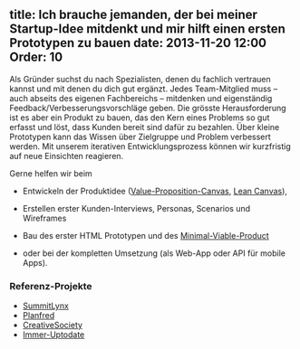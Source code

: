 title: Ich brauche jemanden, der bei meiner Startup-Idee mitdenkt und mir hilft einen ersten Prototypen zu bauen
date: 2013-11-20 12:00
Order: 10
---
Als Gründer suchst du nach Spezialisten, denen du fachlich vertrauen kannst und
mit denen du dich gut ergänzt. Jedes Team-Mitglied muss – auch abseits des
eigenen Fachbereichs – mitdenken und eigenständig Feedback/Verbesserungsvorschläge
geben.
Die grösste Herausforderung ist es aber ein Produkt zu bauen, das den Kern
eines Problems so gut erfasst und löst, dass Kunden bereit sind dafür zu bezahlen.
Über kleine Prototypen kann das Wissen über Zielgruppe und Problem verbessert
werden. Mit unserem iterativen Entwicklungsprozess können wir kurzfristig auf
neue Einsichten reagieren.

Gerne helfen wir beim
* Entwickeln der Produktidee ([Value-Proposition-Canvas][1], [Lean Canvas][2]),
* Erstellen erster Kunden-Interviews, Personas, Scenarios und Wireframes
* Bau des erster HTML Prototypen und des [Minimal-Viable-Product][3]
* oder bei der kompletten Umsetzung (als Web-App oder API für mobile Apps).

   [1]: http://www.businessmodelalchemist.com/2012/08/achieve-product-market-fit-with-our-brand-new-value-proposition-designer.html
   [2]: http://www.ashmaurya.com/2010/08/businessmodelcanvas/
   [3]: http://en.wikipedia.org/wiki/Minimum_viable_product

### Referenz-Projekte

* [SummitLynx](http://www.summitlynx.com/)
* [Planfred](http://www.planfred.com/)
* [CreativeSociety](http://creativesociety.com/)
* [Immer-Uptodate](http://immer-uptodate.net/)
